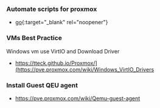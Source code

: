 ### Automate scripts for proxmox
- [go](https://tteck.github.io/Proxmox/){:target="_blank" rel="noopener"}


### VMs Best Practice
Windows vm use VirtIO and Download Driver
- https://tteck.github.io/Proxmox/](https://pve.proxmox.com/wiki/Windows_VirtIO_Drivers

### Install Guest QEU agent
- https://pve.proxmox.com/wiki/Qemu-guest-agent

